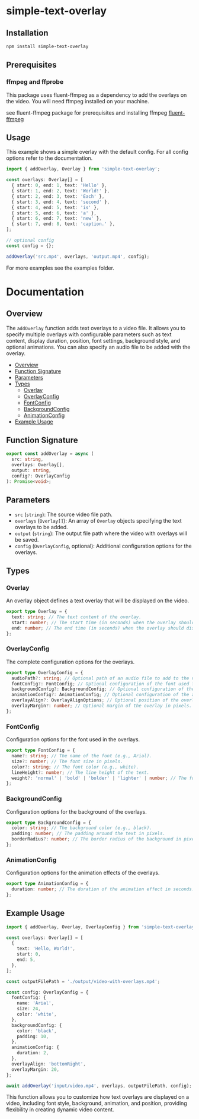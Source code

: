 # simple-text-overlay

## Installation

```bash
npm install simple-text-overlay
```

## Prerequisites

### ffmpeg and ffprobe

This package uses fluent-ffmpeg as a dependency to add the overlays on the video. You will need ffmpeg installed on your machine.

see fluent-ffmpeg package for prerequisites and installing ffmpeg
[fluent-ffmpeg](https://www.npmjs.com/package/fluent-ffmpeg?activeTab=readme)

## Usage

This example shows a simple overlay with the default config. For all config options refer to the documentation.

```ts
import { addOverlay, Overlay } from 'simple-text-overlay';

const overlays: Overlay[] = [
  { start: 0, end: 1, text: 'Hello' },
  { start: 1, end: 2, text: 'World!' },
  { start: 2, end: 3, text: 'Each' },
  { start: 3, end: 4, text: 'second' },
  { start: 4, end: 5, text: 'is' },
  { start: 5, end: 6, text: 'a' },
  { start: 6, end: 7, text: 'new' },
  { start: 7, end: 8, text: 'caption.' },
];

// optional config
const config = {};

addOverlay('src.mp4', overlays, 'output.mp4', config);
```

For more examples see the examples folder.

# Documentation

## Overview

The `addOverlay` function adds text overlays to a video file. It allows you to specify multiple overlays with configurable parameters such as text content, display duration, position, font settings, background style, and optional animations. You can also specify an audio file to be added with the overlay.

- [Overview](#overview)
- [Function Signature](#function-signature)
- [Parameters](#parameters)
- [Types](#types)
  - [Overlay](#overlay)
  - [OverlayConfig](#overlayconfig)
  - [FontConfig](#fontconfig)
  - [BackgroundConfig](#backgroundconfig)
  - [AnimationConfig](#animationconfig)
- [Example Usage](#example-usage)

## Function Signature

```typescript
export const addOverlay = async (
  src: string,
  overlays: Overlay[],
  output: string,
  config?: OverlayConfig
): Promise<void>;
```

## Parameters

- `src` (`string`): The source video file path.
- `overlays` (`Overlay[]`): An array of `Overlay` objects specifying the text overlays to be added.
- `output` (`string`): The output file path where the video with overlays will be saved.
- `config` (`OverlayConfig`, optional): Additional configuration options for the overlays.

## Types

### Overlay

An overlay object defines a text overlay that will be displayed on the video.

```typescript
export type Overlay = {
  text: string; // The text content of the overlay.
  start: number; // The start time (in seconds) when the overlay should appear.
  end: number; // The end time (in seconds) when the overlay should disappear.
};
```

### OverlayConfig

The complete configuration options for the overlays.

```typescript
export type OverlayConfig = {
  audioPath?: string; // Optional path of an audio file to add to the video with the text overlay.
  fontConfig?: FontConfig; // Optional configuration of the font used for the overlay.
  backgroundConfig?: BackgroundConfig; // Optional configuration of the background of the overlay.
  animationConfig?: AnimationConfig; // Optional configuration of the animation of the overlay.
  overlayAlign?: OverlayAlignOptions; // Optional position of the overlay on the video.
  overlayMargin?: number; // Optional margin of the overlay in pixels.
};
```

### FontConfig

Configuration options for the font used in the overlays.

```typescript
export type FontConfig = {
  name?: string; // The name of the font (e.g., Arial).
  size?: number; // The font size in pixels.
  color?: string; // The font color (e.g., white).
  lineHeight?: number; // The line height of the text.
  weight?: 'normal' | 'bold' | 'bolder' | 'lighter' | number; // The font weight.
};
```

### BackgroundConfig

Configuration options for the background of the overlays.

```typescript
export type BackgroundConfig = {
  color: string; // The background color (e.g., black).
  padding: number; // The padding around the text in pixels.
  borderRadius?: number; // The border radius of the background in pixels (optional).
};
```

### AnimationConfig

Configuration options for the animation effects of the overlays.

```typescript
export type AnimationConfig = {
  duration: number; // The duration of the animation effect in seconds.
};
```

## Example Usage

```typescript
import { addOverlay, Overlay, OverlayConfig } from 'simple-text-overlay';

const overlays: Overlay[] = [
  {
    text: 'Hello, World!',
    start: 0,
    end: 5,
  },
];

const outputFilePath = './output/video-with-overlays.mp4';

const config: OverlayConfig = {
  fontConfig: {
    name: 'Arial',
    size: 24,
    color: 'white',
  },
  backgroundConfig: {
    color: 'black',
    padding: 10,
  },
  animationConfig: {
    duration: 2,
  },
  overlayAlign: 'bottomRight',
  overlayMargin: 20,
};

await addOverlay('input/video.mp4', overlays, outputFilePath, config);
```

This function allows you to customize how text overlays are displayed on a video, including font style, background, animation, and position, providing flexibility in creating dynamic video content.
